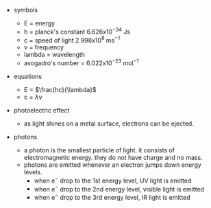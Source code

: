 - symbols
	- E = energy
	- h = planck's constant 6.626x10$^{-34}$ Js
	- c = speed of light 2.998x10$^8$ ms$^{-1}$
	- v = frequency
	- lambda = wavelength
	- avogadro's number = 6.022x10$^{-23}$ mol$^{-1}$
	
- equations
	- E = $\frac{hc}{\lambda}$ 
	- c = $\lambda$v

- photoelectric effect
	- as light shines on a metal surface, electrons can be ejected.

- photons
	- a photon is the smallest particle of light. it consists of electromagnetic energy. they do not have charge and no mass.
	- photons are emitted whenever an electron jumps down energy levels.
		- when e$^-$ drop to the 1st energy level, UV light is emitted
		- when e$^-$ drop to the 2nd energy level, visible light is emitted
		- when e$^-$ drop to the 3rd energy level, IR light is emitted
	